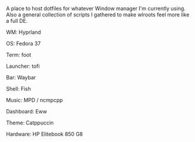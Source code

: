 A place to host dotfiles for whatever Window manager I'm currently using. Also a general collection of scripts I gathered to make wlroots feel more like a full DE.

WM: Hyprland

OS: Fedora 37

Term: foot

Launcher: tofi

Bar: Waybar

Shell: Fish

Music: MPD / ncmpcpp

Dashboard: Eww 

Theme: Catppuccin

Hardware: HP Elitebook 850 G8
